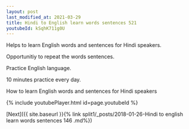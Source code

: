 ```yaml
---
layout: post
last_modified_at: 2021-03-29
title: Hindi to English learn words sentences 521 
youtubeId: kSqhK711g0U
---
```

 
 
Helps to learn English words and sentences for Hindi speakers.

Opportunitiy to repeat the words sentences. 

Practice English language. 
 
10 minutes practice every day. 
 
How to learn English words and sentences for Hindi speakers 
 
{% include youtubePlayer.html id=page.youtubeId %}
 
 
[Next]({{ site.baseurl }}{% link  split1/_posts/2018-01-26-Hindi to english learn words sentences 146 .md%})
 
